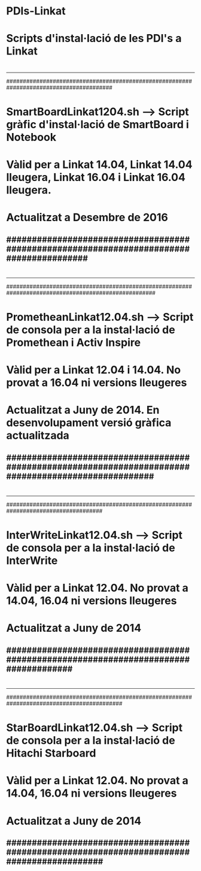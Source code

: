 # PDIs-Linkat
#
# Scripts d'instal·lació de les PDI's a Linkat
#
#
----------------------------------------------------------------------------------------
########################################################################################
# SmartBoardLinkat1204.sh  --> Script gràfic d'instal·lació de SmartBoard i Notebook
# Vàlid per a Linkat 14.04, Linkat 14.04 lleugera, Linkat 16.04 i Linkat 16.04 lleugera.
# Actualitzat a Desembre de 2016
########################################################################################
----------------------------------------------------------------------------------------
#
-----------------------------------------------------------------------------------------------------
#####################################################################################################
# PrometheanLinkat12.04.sh  --> Script de consola per a la instal·lació de Promethean i Activ Inspire
# Vàlid per a Linkat 12.04 i 14.04. No provat a 16.04 ni versions lleugeres
# Actualitzat a Juny de 2014. En desenvolupament versió gràfica actualitzada
#####################################################################################################
-----------------------------------------------------------------------------------------------------
#
-------------------------------------------------------------------------------------
#####################################################################################
# InterWriteLinkat12.04.sh  --> Script de consola per a la instal·lació de InterWrite
# Vàlid per a Linkat 12.04. No provat a 14.04, 16.04 ni versions lleugeres
# Actualitzat a Juny de 2014
#####################################################################################
-------------------------------------------------------------------------------------
#
-------------------------------------------------------------------------------------------
###########################################################################################
# StarBoardLinkat12.04.sh  --> Script de consola per a la instal·lació de Hitachi Starboard
# Vàlid per a Linkat 12.04. No provat a 14.04, 16.04 ni versions lleugeres
# Actualitzat a Juny de 2014
###########################################################################################
-------------------------------------------------------------------------------------------
#
#

